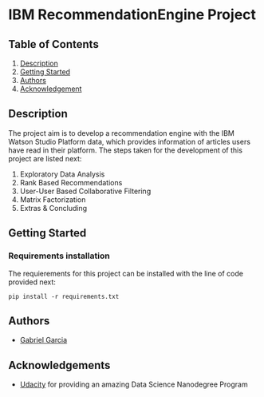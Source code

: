 # IBM RecommendationEngine Project

## Table of Contents
1. [Description](#description)
2. [Getting Started](#getting_started)
3. [Authors](#authors)
4. [Acknowledgement](#acknowledgement)

<a name="descripton"></a>
## Description

The project aim is to develop a recommendation engine with the IBM Watson Studio Platform data, which provides information of articles users have read in their platform. The steps taken for the development of this project are listed next:

1. Exploratory Data Analysis
2. Rank Based Recommendations
3. User-User Based Collaborative Filtering
4. Matrix Factorization
5. Extras & Concluding

<a name="getting_started"></a>
## Getting Started

<a name="installation"></a>
### Requirements installation

The requierements for this project can be installed with the line of code provided next:

```
pip install -r requirements.txt
```

<a name="authors"></a>
## Authors

* [Gabriel Garcia](https://github.com/GaboG4226)

<a name="acknowledgement"></a>
## Acknowledgements

* [Udacity](https://www.udacity.com/) for providing an amazing Data Science Nanodegree Program

